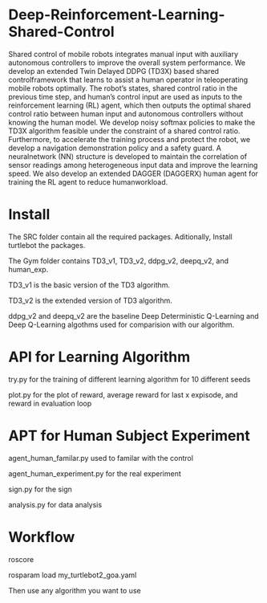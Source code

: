 # Deep-Reinforcement-Learning-Shared-Control

Shared control of mobile robots integrates manual input with auxiliary autonomous controllers to improve the overall system performance. We develop an extended Twin Delayed DDPG (TD3X) based shared controlframework that learns to assist a human operator in teleoperating mobile robots optimally. The robot’s states, shared control ratio in the previous time step, and human’s control input are used as inputs to the reinforcement learning (RL) agent, which then outputs the optimal shared control ratio between human input and autonomous controllers without knowing the human model. We develop noisy softmax policies to make the TD3X algorithm feasible under the constraint of a shared control ratio. Furthermore, to accelerate the training process and protect the robot, we develop a navigation demonstration policy and a safety guard. A neuralnetwork (NN) structure is developed to maintain the correlation of sensor readings among heterogeneous input data and improve the learning speed. We also develop an extended DAGGER (DAGGERX) human agent for training the RL agent to reduce humanworkload. 

# Install

The SRC folder contain all the required packages. Aditionally, Install turtlebot the packages.

The Gym folder contains TD3_v1, TD3_v2, ddpg_v2, deepq_v2, and human_exp.

TD3_v1 is the basic version of the TD3 algorithm.

TD3_v2 is the extended version of TD3 algorithm.

ddpg_v2 and deepq_v2 are the baseline Deep Deterministic Q-Learning and Deep Q-Learning algothms used for comparision with our algorithm.

# API for Learning Algorithm

try.py for the training of different learning algorithm for 10 different seeds

plot.py for the plot of reward, average reward for last x expisode, and reward in evaluation loop

# APT for Human Subject Experiment

agent_human_familar.py used to familar with the control

agent_human_experiment.py for the real experiment

sign.py for the sign

analysis.py for data analysis

# Workflow

roscore

rosparam load my_turtlebot2_goa.yaml

Then use any algorithm you want to use
